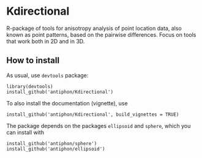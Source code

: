 # Kdirectional

R-package of tools for anisotropy analysis of point location data, also known as point patterns, based on the pairwise differences. Focus on tools that work both in 2D and in 3D.


## How to install

As usual, use `devtools` package:

```
library(devtools)
install_github('antiphon/Kdirectional')
```

To also install the documentation (vignette), use

```
install_github('antiphon/Kdirectional', build_vignettes = TRUE)
```

The package depends on the packages `ellipsoid` and `sphere`, which you can install with

```
install_github('antiphon/sphere')
install_github('antiphon/ellipsoid')
```
